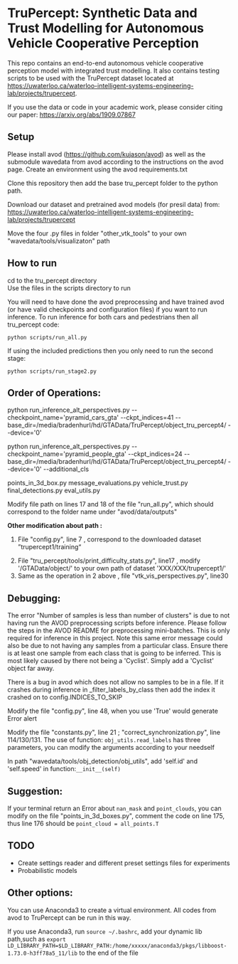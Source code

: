 # TruPercept: Synthetic Data and Trust Modelling for Autonomous Vehicle Cooperative Perception

This repo contains an end-to-end autonomous vehicle cooperative perception model with integrated trust modelling. It also contains testing scripts to be used with the TruPercept dataset located at https://uwaterloo.ca/waterloo-intelligent-systems-engineering-lab/projects/trupercept.

If you use the data or code in your academic work, please consider citing our paper: https://arxiv.org/abs/1909.07867

## Setup
Please install avod (https://github.com/kujason/avod) as well as the submodule wavedata from avod according to the instructions on the avod page. Create an environment using the avod requirements.txt

Clone this repository then add the base tru_percept folder to the python path.

Download our dataset and pretrained avod models (for presil data) from: https://uwaterloo.ca/waterloo-intelligent-systems-engineering-lab/projects/trupercept

Move the four .py files in folder "other_vtk_tools" to your own "wavedata/tools/visualizaton" path

## How to run
cd to the tru_percept directory\
Use the files in the scripts directory to run

You will need to have done the avod preprocessing and have trained avod (or have valid checkpoints and configuration files) if you want to run inference. To run inference for both cars and pedestrians then all tru_percept code:
```
python scripts/run_all.py
```

If using the included predictions then you only need to run the second stage:
```
python scripts/run_stage2.py
```

## Order of Operations:

python run_inference_alt_perspectives.py --checkpoint_name='pyramid_cars_gta' --ckpt_indices=41 --base_dir=/media/bradenhurl/hd/GTAData/TruPercept/object_tru_percept4/ --device='0'

python run_inference_alt_perspectives.py --checkpoint_name='pyramid_people_gta' --ckpt_indices=24 --base_dir=/media/bradenhurl/hd/GTAData/TruPercept/object_tru_percept4/ --device='0' --additional_cls

points_in_3d_box.py
message_evaluations.py
vehicle_trust.py
final_detections.py
eval_utils.py

Modify file path on lines 17 and 18 of the file "run_all.py", which should correspond to the folder name under "avod/data/outputs" 

**Other modification about path :**

1) File "config.py", line 7 , correspond to the downloaded dataset ”trupercept1/training“

2. File "tru_percept/tools/print_difficulty_stats.py", line17 , modify '/GTAData/object/' to your own path of dataset 'XXX/XXX/trupercept1/'
3. Same as the operation in 2 above , file "vtk_vis_perspectives.py", line30


## Debugging:
The error "Number of samples is less than number of clusters" is due to not having run the AVOD preprocessing scripts before inference. Please follow the steps in the AVOD README for preprocessing mini-batches. This is only required for inference in this project.
Note this same error message could also be due to not having any samples from a particular class. Ensure there is at least one sample from each class that is going to be inferred. This is most likely caused by there not being a 'Cyclist'. Simply add a 'Cyclist' object far away.

There is a bug in avod which does not allow no samples to be in a file. If it crashes during inference in \_filter_labels_by_class then add the index it crashed on to config.INDICES_TO_SKIP

Modify the file "config.py", line 48, when you use 'True' would generate Error alert

Modify the file "constants.py", line 21 ; "correct_synchronization.py", line 114/130/131. The use of function: `obj_utils.read_labels` has three parameters, you can modify the arguments according to your needself

In path "wavedata/tools/obj_detection/obj_utils", add 'self.id' and 'self.speed' in function:`__init__(self)` 

## Suggestion:

If your terminal return an Error about `nan_mask` and `point_clouds`, you can modify on the file "points_in_3d_boxes.py", comment the code on line 175, thus line 176 should be `point_cloud = all_points.T` 

## TODO
- Create settings reader and different preset settings files for experiments
- Probabilistic models



## Other options:

You can use Anaconda3 to create a virtual environment. All codes from avod to TruPercept can be run in this way. 

If you use Anaconda3, run `source ~/.bashrc`, add your dynamic lib path,such as `export LD_LIBRARY_PATH=$LD_LIBRARY_PATH:/home/xxxxx/anaconda3/pkgs/libboost-1.73.0-h3ff78a5_11/lib` to the end of the file 

